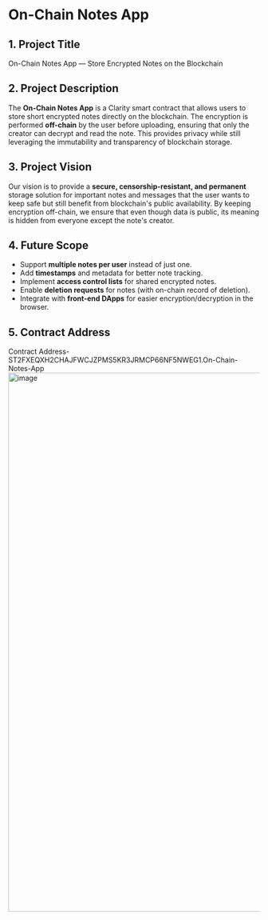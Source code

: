 # On-Chain Notes App

## 1. Project Title
On-Chain Notes App — Store Encrypted Notes on the Blockchain

## 2. Project Description
The **On-Chain Notes App** is a Clarity smart contract that allows users to store short encrypted notes directly on the blockchain. The encryption is performed **off-chain** by the user before uploading, ensuring that only the creator can decrypt and read the note. This provides privacy while still leveraging the immutability and transparency of blockchain storage.

## 3. Project Vision
Our vision is to provide a **secure, censorship-resistant, and permanent** storage solution for important notes and messages that the user wants to keep safe but still benefit from blockchain's public availability. By keeping encryption off-chain, we ensure that even though data is public, its meaning is hidden from everyone except the note's creator.

## 4. Future Scope
- Support **multiple notes per user** instead of just one.
- Add **timestamps** and metadata for better note tracking.
- Implement **access control lists** for shared encrypted notes.
- Enable **deletion requests** for notes (with on-chain record of deletion).
- Integrate with **front-end DApps** for easier encryption/decryption in the browser.

## 5. Contract Address
Contract Address-ST2FXEQXH2CHAJFWCJZPMS5KR3JRMCP66NF5NWEG1.On-Chain-Notes-App
<img width="1918" height="1078" alt="image" src="https://github.com/user-attachments/assets/043cec55-2d56-4fde-9fdc-fbbb42529ed5" />

